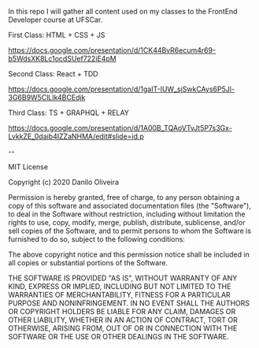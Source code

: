 In this repo I will gather all content used on my classes to the FrontEnd Developer course at UFSCar.


First Class: HTML + CSS + JS

https://docs.google.com/presentation/d/1CK44BvR6ecum4r69-b5WdsXK8Lc1ocdSUef722iE4pM

Second Class: React + TDD

https://docs.google.com/presentation/d/1gaIT-IUW_sjSwkCAys6P5Jl-3G6B9W5ClLIk4BCEdjk

Third Class: TS + GRAPHQL + RELAY

https://docs.google.com/presentation/d/1A00B_TQAoVTvJt5P7s3Gx-LvkkZE_0daib4IZZaNHMA/edit#slide=id.p


--

MIT License

Copyright (c) 2020 Danilo Oliveira

Permission is hereby granted, free of charge, to any person obtaining a copy
of this software and associated documentation files (the "Software"), to deal
in the Software without restriction, including without limitation the rights
to use, copy, modify, merge, publish, distribute, sublicense, and/or sell
copies of the Software, and to permit persons to whom the Software is
furnished to do so, subject to the following conditions:

The above copyright notice and this permission notice shall be included in all
copies or substantial portions of the Software.

THE SOFTWARE IS PROVIDED "AS IS", WITHOUT WARRANTY OF ANY KIND, EXPRESS OR
IMPLIED, INCLUDING BUT NOT LIMITED TO THE WARRANTIES OF MERCHANTABILITY,
FITNESS FOR A PARTICULAR PURPOSE AND NONINFRINGEMENT. IN NO EVENT SHALL THE
AUTHORS OR COPYRIGHT HOLDERS BE LIABLE FOR ANY CLAIM, DAMAGES OR OTHER
LIABILITY, WHETHER IN AN ACTION OF CONTRACT, TORT OR OTHERWISE, ARISING FROM,
OUT OF OR IN CONNECTION WITH THE SOFTWARE OR THE USE OR OTHER DEALINGS IN THE
SOFTWARE.
